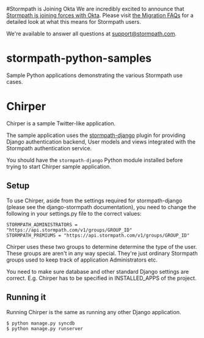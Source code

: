 #Stormpath is Joining Okta
We are incredibly excited to announce that [Stormpath is joining forces with Okta](https://stormpath.com/blog/stormpaths-new-path?utm_source=github&utm_medium=readme&utm-campaign=okta-announcement). Please visit [the Migration FAQs](https://stormpath.com/oktaplusstormpath?utm_source=github&utm_medium=readme&utm-campaign=okta-announcement) for a detailed look at what this means for Stormpath users.

We're available to answer all questions at [support@stormpath.com](mailto:support@stormpath.com).

stormpath-python-samples
========================

Sample Python applications demonstrating the various Stormpath use cases.

# Chirper

Chirper is a sample Twitter-like application.

The sample application uses the
[stormpath-django](https://github.com/stormpath/stormpath-django) plugin for
providing Django authentication backend, User models and views integrated
with the Stormpath authentication service.

You should have the `stormpath-django` Python module installed before trying
to start Chirper sample application.

## Setup

To use Chirper, aside from the settings required for stormpath-django (please
see the django-stormpath documentation), you need to change the following in
your settings.py file to the correct values:

    STORMPATH_ADMINISTRATORS = "https://api.stormpath.com/v1/groups/GROUP_ID"
    STORMPATH_PREMIUMS = "https://api.stormpath.com/v1/groups/GROUP_ID"

Chirper uses these two groups to determine determine the type of the user.
These groups are aren't in any way special. They're just ordinary Stormpath
groups used to keep track of application Administrators etc.

You need to make sure database and other standard Django settings are correct.
E.g. Chirper has to be specified in INSTALLED_APPS of the project.

## Running it

Running Chirper is the same as running any other Django application.

```sh
$ python manage.py syncdb
$ python manage.py runserver
```
